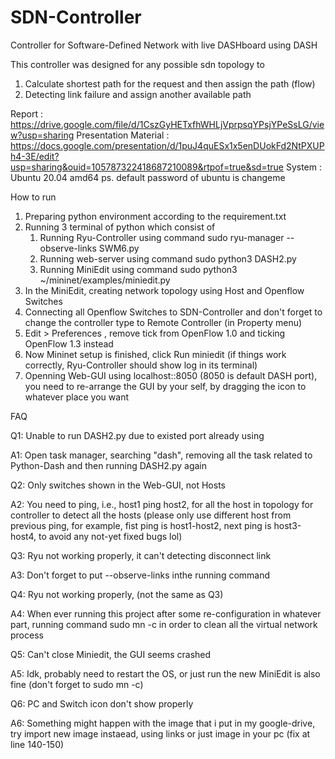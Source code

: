 # SDN-Controller

Controller for Software-Defined Network with live DASHboard using DASH

This controller was designed for any possible sdn topology to
1. Calculate shortest path for the request and then assign the path (flow)
2. Detecting link failure and assign another available path

Report : https://drive.google.com/file/d/1CszGyHETxfhWHLjVprpsqYPsjYPeSsLG/view?usp=sharing
Presentation Material : https://docs.google.com/presentation/d/1puJ4quESx1x5enDUokFd2NtPXUPh4-3E/edit?usp=sharing&ouid=105787322418687210089&rtpof=true&sd=true
System : Ubuntu 20.04 amd64
ps. default password of ubuntu is changeme

How to run
1. Preparing python environment according to the requirement.txt
2. Running 3 terminal of python which consist of
   1. Running Ryu-Controller using command
        sudo ryu-manager --observe-links SWM6.py
   2. Running web-server using command
        sudo python3 DASH2.py
   3. Running MiniEdit using command
        sudo python3 ~/mininet/examples/miniedit.py
3. In the MiniEdit, creating network topology using Host and Openflow Switches
4. Connecting all Openflow Switches to SDN-Controller and don't forget to change the controller type to Remote Controller (in Property menu)
5. Edit > Preferences , remove tick from OpenFlow 1.0 and ticking OpenFlow 1.3 instead
6. Now Mininet setup is finished, click Run miniedit (if things work correctly, Ryu-Controller should show log in its terminal)
7. Openning Web-GUI using localhost::8050 (8050 is default DASH port), you need to re-arrange the GUI by your self, by dragging the icon to whatever place you want 

FAQ

Q1: Unable to run DASH2.py due to existed port already using

A1: Open task manager, searching "dash", removing all the task related to Python-Dash and then running DASH2.py again

Q2: Only switches shown in the Web-GUI, not Hosts

A2: You need to ping, i.e., host1 ping host2, for all the host in topology for controller to detect all the hosts (please only use different host from previous ping, for example, fist ping is host1-host2, next ping is host3-host4, to avoid any not-yet fixed bugs lol)

Q3: Ryu not working properly, it can't detecting disconnect link

A3: Don't forget to put --observe-links inthe running command

Q4: Ryu not working properly, (not the same as Q3)

A4: When ever running this project after some re-configuration in whatever part, running command
      sudo mn -c
   in order to clean all the virtual network process

Q5: Can't close Miniedit, the GUI seems crashed

A5: Idk, probably need to restart the OS, or just run the new MiniEdit is also fine (don't forget to sudo mn -c)

Q6: PC and Switch icon don't show properly

A6: Something might happen with the image that i put in my google-drive, try import new image instaead, using links or just image in your pc (fix at line 140-150)
